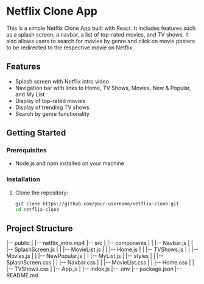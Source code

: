 # Netflix Clone App

This is a simple Netflix Clone App built with React. It includes features such as a splash screen, a navbar, a list of top-rated movies, and TV shows. It also allows users to search for movies by genre and click on movie posters to be redirected to the respective movie on Netflix.

## Features

- Splash screen with Netflix intro video
- Navigation bar with links to Home, TV Shows, Movies, New & Popular, and My List
- Display of top-rated movies
- Display of trending TV shows
- Search by genre functionality

## Getting Started

### Prerequisites

- Node.js and npm installed on your machine

### Installation

1. Clone the repository:

   ```sh
   git clone https://github.com/your-username/netflix-clone.git
   cd netflix-clone


## Project Structure

|-- public
|   |-- netflix_intro.mp4
|-- src
|   |-- components
|   |   |-- Navbar.js
|   |   |-- SplashScreen.js
|   |   |-- MovieList.js
|   |   |-- Home.js
|   |   |-- TVShows.js
|   |   |-- Movies.js
|   |   |-- NewPopular.js
|   |   |-- MyList.js
|   |-- styles
|   |   |-- SplashScreen.css
|   |   |-- Navbar.css
|   |   |-- MovieList.css
|   |   |-- Home.css
|   |   |-- TVShows.css
|   |-- App.js
|   |-- index.js
|-- .env
|-- package.json
|-- README.md

